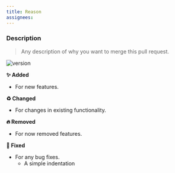 ```yaml
---
title: Reason
assignees:
---
```


### Description

> Any description of why you want to merge this pull request.

![version](https://img.shields.io/badge/version-v0.0.0-EBCB8B?style=for-the-badge)

**✨ Added**

-   For new features.

**♻️ Changed**

-   For changes in existing functionality.

**🔥 Removed**

-   For now removed features.

**🐛 Fixed**

-   For any bug fixes.
    -   A simple indentation
